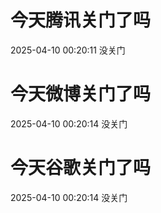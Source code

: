 # 今天腾讯关门了吗

2025-04-10 00:20:11 没关门

# 今天微博关门了吗

2025-04-10 00:20:14 没关门

# 今天谷歌关门了吗

2025-04-10 00:20:14 没关门

